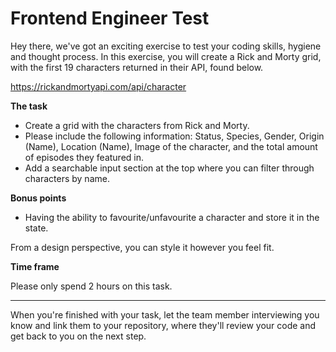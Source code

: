 # Frontend Engineer Test

Hey there, we've got an exciting exercise to test your coding skills, hygiene and thought process. In this exercise, you will create a Rick and Morty grid, with the first 19 characters returned in their API, found below.

https://rickandmortyapi.com/api/character

**The task**
- Create a grid with the characters from Rick and Morty.
- Please include the following information: Status, Species, Gender, Origin (Name), Location (Name), Image of the character, and the total amount of episodes they featured in.
- Add a searchable input section at the top where you can filter through characters by name.

**Bonus points**
- Having the ability to favourite/unfavourite a character and store it in the state.

From a design perspective, you can style it however you feel fit.

**Time frame**

Please only spend 2 hours on this task.

---

When you're finished with your task, let the team member interviewing you know and link them to your repository, where they'll review your code and get back to you on the next step.
